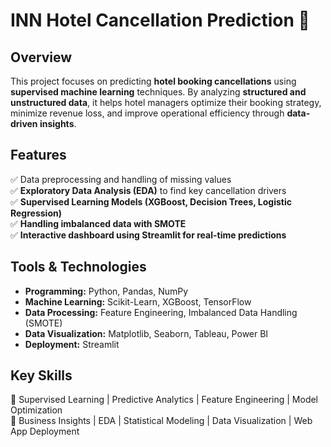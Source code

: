# INN Hotel Cancellation Prediction 🏨  

## Overview  
This project focuses on predicting **hotel booking cancellations** using **supervised machine learning** techniques. By analyzing **structured and unstructured data**, it helps hotel managers optimize their booking strategy, minimize revenue loss, and improve operational efficiency through **data-driven insights**.  

## Features  
✅ Data preprocessing and handling of missing values  
✅ **Exploratory Data Analysis (EDA)** to find key cancellation drivers  
✅ **Supervised Learning Models (XGBoost, Decision Trees, Logistic Regression)**  
✅ **Handling imbalanced data with SMOTE**  
✅ **Interactive dashboard using Streamlit for real-time predictions**  

## Tools & Technologies  
- **Programming:** Python, Pandas, NumPy  
- **Machine Learning:** Scikit-Learn, XGBoost, TensorFlow  
- **Data Processing:** Feature Engineering, Imbalanced Data Handling (SMOTE)  
- **Data Visualization:** Matplotlib, Seaborn, Tableau, Power BI  
- **Deployment:** Streamlit  

## Key Skills  
📌 Supervised Learning | Predictive Analytics | Feature Engineering | Model Optimization  
📌 Business Insights | EDA | Statistical Modeling | Data Visualization | Web App Deployment  

